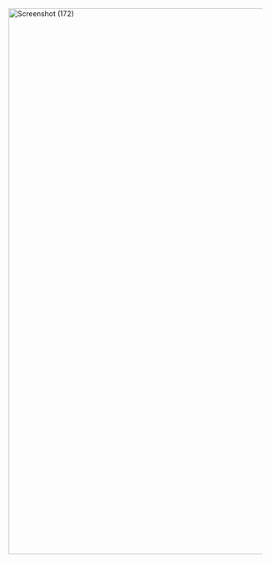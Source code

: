 <img width="1920" height="1080" alt="Screenshot (172)" src="https://github.com/user-attachments/assets/73a1e10e-010d-4f56-9bb4-160749bc461d" />
